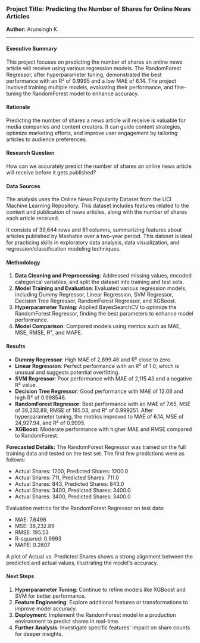 ### Project Title: Predicting the Number of Shares for Online News Articles

**Author:** Arunsingh K.  

---  

#### Executive Summary
This project focuses on predicting the number of shares an online news article will receive using various regression models. The RandomForest Regressor, after hyperparameter tuning, demonstrated the best performance with an R² of 0.9995 and a low MAE of 6.14. The project involved training multiple models, evaluating their performance, and fine-tuning the RandomForest model to enhance accuracy.

#### Rationale
Predicting the number of shares a news article will receive is valuable for media companies and content creators. It can guide content strategies, optimize marketing efforts, and improve user engagement by tailoring articles to audience preferences.

#### Research Question
How can we accurately predict the number of shares an online news article will receive before it gets published?

#### Data Sources
The analysis uses the Online News Popularity Dataset from the UCI Machine Learning Repository. This dataset includes features related to the content and publication of news articles, along with the number of shares each article received.  

It consists of 39,644 rows and 61 columns, summarizing features about articles published by Mashable over a two-year period. This dataset is ideal for practicing skills in exploratory data analysis, data visualization, and regression/classification modeling techniques.

#### Methodology
1. **Data Cleaning and Preprocessing**: Addressed missing values, encoded categorical variables, and split the dataset into training and test sets.
2. **Model Training and Evaluation**: Evaluated various regression models, including Dummy Regressor, Linear Regression, SVM Regressor, Decision Tree Regressor, RandomForest Regressor, and XGBoost.
3. **Hyperparameter Tuning**: Applied BayesSearchCV to optimize the RandomForest Regressor, finding the best parameters to enhance model performance.
4. **Model Comparison**: Compared models using metrics such as MAE, MSE, RMSE, R², and MAPE.

#### Results
- **Dummy Regressor**: High MAE of 2,899.46 and R² close to zero.
- **Linear Regression**: Perfect performance with an R² of 1.0, which is unusual and suggests potential overfitting.
- **SVM Regressor**: Poor performance with MAE of 2,115.43 and a negative R² value.
- **Decision Tree Regressor**: Good performance with MAE of 12.08 and high R² of 0.998546.
- **RandomForest Regressor**: Best performance with an MAE of 7.65, MSE of 38,232.89, RMSE of 195.53, and R² of 0.999251. After hyperparameter tuning, the metrics improved to MAE of 6.14, MSE of 24,927.94, and R² of 0.9995.
- **XGBoost**: Moderate performance with higher MAE and RMSE compared to RandomForest.

**Forecasted Details:**
The RandomForest Regressor was trained on the full training data and tested on the test set. The first few predictions were as follows:
- Actual Shares: 1200, Predicted Shares: 1200.0
- Actual Shares: 711, Predicted Shares: 711.0
- Actual Shares: 843, Predicted Shares: 843.0
- Actual Shares: 3400, Predicted Shares: 3400.0
- Actual Shares: 3400, Predicted Shares: 3400.0

Evaluation metrics for the RandomForest Regressor on test data:
- MAE: 7.6496
- MSE: 38,232.89
- RMSE: 195.53
- R-squared: 0.9993
- MAPE: 0.2607

A plot of Actual vs. Predicted Shares shows a strong alignment between the predicted and actual values, illustrating the model's accuracy.

#### Next Steps
1. **Hyperparameter Tuning**: Continue to refine models like XGBoost and SVM for better performance.
2. **Feature Engineering**: Explore additional features or transformations to improve model accuracy.
3. **Deployment**: Implement the RandomForest model in a production environment to predict shares in real-time.
4. **Further Analysis**: Investigate specific features' impact on share counts for deeper insights.
